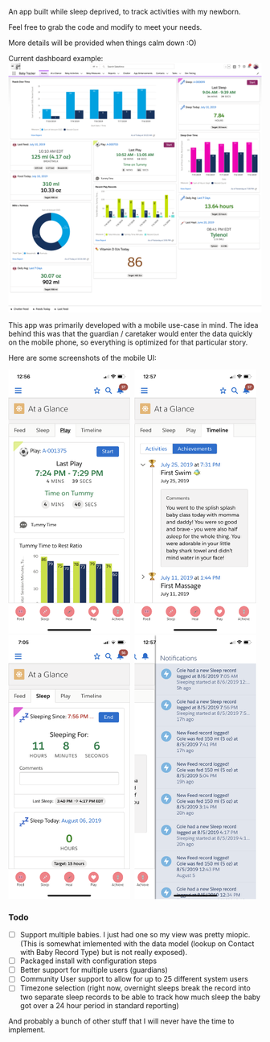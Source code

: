 An app built while sleep deprived, to track activities with my newborn.

Feel free to grab the code and modify to meet your needs.

More details will be provided when things calm down :O)

Current dashboard example:
![dashboard](https://raw.githubusercontent.com/dcinzona/baby_tracker/assets/dashboard.png)

This app was primarily developed with a mobile use-case in mind.  The idea behind this was that the guardian / caretaker would enter the data quickly on the mobile phone, so everything is optimized for that particular story.

Here are some screenshots of the mobile UI:

<img src="https://raw.githubusercontent.com/dcinzona/baby_tracker/assets/PlayTab.PNG" alt='Play Tab' style="width:48%; margin-right:1%;" width="320"/>

<img src="https://raw.githubusercontent.com/dcinzona/baby_tracker/assets/Timeline.PNG" alt='Timeline'  style="width:48%; margin-right:1%;" width="320"/>

<img src="https://raw.githubusercontent.com/dcinzona/baby_tracker/assets/Sleeping.PNG" alt='Sleeping'  style="width:48%; margin-right:1%;" width="320"/>

<img src="https://raw.githubusercontent.com/dcinzona/baby_tracker/assets/PushNotifications.PNG" alt='PushNotifications'  style="width:48%;" width="320"/>



### Todo
- [ ] Support multiple babies.  I just had one so my view was pretty miopic. (This is somewhat imlemented with the data model (lookup on Contact with Baby Record Type) but is not really exposed).
- [ ] Packaged install with configuration steps
- [ ] Better support for multiple users (guardians)
- [ ] Community User support to allow for up to 25 different system users
- [ ] Timezone selection (right now, overnight sleeps break the record into two separate sleep records to be able to track how much sleep the baby got over a 24 hour period in standard reporting)

And probably a bunch of other stuff that I will never have the time to implement.